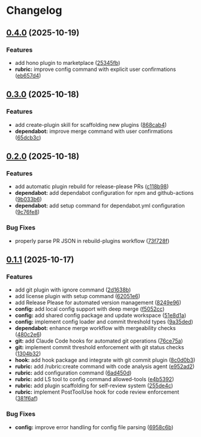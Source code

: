 # Changelog

## [0.4.0](https://github.com/elct9620/claudekit/compare/claudekit-v0.3.0...claudekit-v0.4.0) (2025-10-19)


### Features

* add hono plugin to marketplace ([25345fb](https://github.com/elct9620/claudekit/commit/25345fbf08471fa46397c71a5bd98ca127275dec))
* **rubric:** improve config command with explicit user confirmations ([eb657d4](https://github.com/elct9620/claudekit/commit/eb657d4e7bc1257c3663c46aed4934e14a23b929))

## [0.3.0](https://github.com/elct9620/claudekit/compare/claudekit-v0.2.0...claudekit-v0.3.0) (2025-10-18)


### Features

* add create-plugin skill for scaffolding new plugins ([868cab4](https://github.com/elct9620/claudekit/commit/868cab42db90ac8458b65a39e129b28404ee8cc5))
* **dependabot:** improve merge command with user confirmations ([65dcb3c](https://github.com/elct9620/claudekit/commit/65dcb3c1d032ef31bc4eb6190b567cb71af1af46))

## [0.2.0](https://github.com/elct9620/claudekit/compare/claudekit-v0.1.1...claudekit-v0.2.0) (2025-10-18)


### Features

* add automatic plugin rebuild for release-please PRs ([c118b98](https://github.com/elct9620/claudekit/commit/c118b983003d145d30ee72fe322d7507d561432b))
* **dependabot:** add dependabot configuration for npm and github-actions ([9b033b6](https://github.com/elct9620/claudekit/commit/9b033b69dbb0ad406a23003cb6e42cb1937784cd))
* **dependabot:** add setup command for dependabot.yml configuration ([9c76fe8](https://github.com/elct9620/claudekit/commit/9c76fe8fbea635e151763bb95fc8271aebf44f5d))


### Bug Fixes

* properly parse PR JSON in rebuild-plugins workflow ([73f728f](https://github.com/elct9620/claudekit/commit/73f728f8df50405d83fb50dfdac7fcd0a1e4b6b8))

## [0.1.1](https://github.com/elct9620/claudekit/compare/claudekit-v0.1.0...claudekit-v0.1.1) (2025-10-17)


### Features

* add git plugin with ignore command ([2d1638b](https://github.com/elct9620/claudekit/commit/2d1638be2b0a635da58a99332ac7265083f08fd8))
* add license plugin with setup command ([62051e6](https://github.com/elct9620/claudekit/commit/62051e6783cc35adb03c9cddcded41ae0b969436))
* add Release Please for automated version management ([8249e96](https://github.com/elct9620/claudekit/commit/8249e968c16d24b901d2cd2cb3b8c11fbc10902f))
* **config:** add local config support with deep merge ([f5052cc](https://github.com/elct9620/claudekit/commit/f5052ccb8e3b7f7cd7c649b29cf67089546ab578))
* **config:** add shared config package and update workspace ([51e8d1a](https://github.com/elct9620/claudekit/commit/51e8d1acb1877225ad788e43afbc25ddd2f4807c))
* **config:** implement config loader and commit threshold types ([9a35ded](https://github.com/elct9620/claudekit/commit/9a35dede45d7773edb8762457a2e5587ccdb8253))
* **dependabot:** enhance merge workflow with mergeability checks ([480c2e6](https://github.com/elct9620/claudekit/commit/480c2e601a8c71ab40ee67e4d514fcd7712eb21b))
* **git:** add Claude Code hooks for automated git operations ([76ce75a](https://github.com/elct9620/claudekit/commit/76ce75a0bf2476b51dcff0f80f664691954b74d5))
* **git:** implement commit threshold enforcement with git status checks ([1304b32](https://github.com/elct9620/claudekit/commit/1304b32f447ea06c8c230538f1646c82864fc529))
* **hook:** add hook package and integrate with git commit plugin ([8c0d0b3](https://github.com/elct9620/claudekit/commit/8c0d0b332338691082fa524a57f2daa7543c3707))
* **rubric:** add /rubric:create command with code analysis agent ([e952ad2](https://github.com/elct9620/claudekit/commit/e952ad22c99b0d3e8842990ca4be0d024def1104))
* **rubric:** add configuration command ([6ad450d](https://github.com/elct9620/claudekit/commit/6ad450d1e1a95bea52ad127a8133f93c675d2df0))
* **rubric:** add LS tool to config command allowed-tools ([e4b5392](https://github.com/elct9620/claudekit/commit/e4b539274b908d58a427f1afd166d7cc20550a13))
* **rubric:** add plugin scaffolding for self-review system ([255de4c](https://github.com/elct9620/claudekit/commit/255de4c719e7552664fb32abec2bf203c33b189b))
* **rubric:** implement PostToolUse hook for code review enforcement ([381f6af](https://github.com/elct9620/claudekit/commit/381f6af5d6c7e142cf40caffed42624ae3574751))


### Bug Fixes

* **config:** improve error handling for config file parsing ([6958c6b](https://github.com/elct9620/claudekit/commit/6958c6ba800ea0f6c2603365be5f027dfbad48fd))

